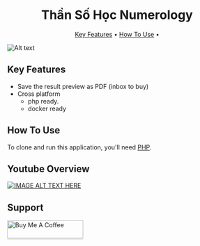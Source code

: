 
<h1 align="center">
  <br>
  Thần Số Học Numerology
  <br>
</h1>

<p align="center">
  <a href="#key-features">Key Features</a> •
  <a href="#how-to-use">How To Use</a> •

</p>


<img src="https://github.com/liesyx/Than-so-hoc-numerology/assets/63604038/c6b7151e-8a4c-43b5-ad51-b9bef4d41fe4" alt="Alt text" title="Main Web site">


## Key Features
* Save the result preview as PDF (inbox to buy)
* Cross platform
  - php ready.
  - docker ready
## How To Use

To clone and run this application, you'll need [PHP](https://www.php.net/).
<br>

## Youtube Overview
[![IMAGE ALT TEXT HERE](https://img.youtube.com/vi/YrYjXtZfyOs/0.jpg)](https://www.youtube.com/watch?v=YrYjXtZfyOs)

## Support

<a href="https://www.buymeacoffee.com/liesy" target="_blank"><img src="https://www.buymeacoffee.com/assets/img/custom_images/purple_img.png" alt="Buy Me A Coffee" style="height: 41px !important;width: 174px !important;box-shadow: 0px 3px 2px 0px rgba(190, 190, 190, 0.5) !important;-webkit-box-shadow: 0px 3px 2px 0px rgba(190, 190, 190, 0.5) !important;" ></a>


